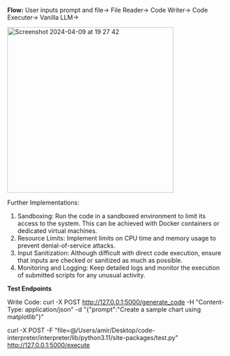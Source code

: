 **Flow:**
User inputs prompt and file->
File Reader->
Code Writer->
Code Executer->
Vanilla LLM->


<img width="381" alt="Screenshot 2024-04-09 at 19 27 42" src="https://github.com/cumbersomeamir/code-interpreter/assets/40836125/c09d3000-57f6-4176-9a11-7de1de66aa06">


Further Implementations:

1. Sandboxing: Run the code in a sandboxed environment to limit its access to the system. This can be achieved with Docker containers or dedicated virtual machines.
2. Resource Limits: Implement limits on CPU time and memory usage to prevent denial-of-service attacks.
3. Input Sanitization: Although difficult with direct code execution, ensure that inputs are checked or sanitized as much as possible.
4. Monitoring and Logging: Keep detailed logs and monitor the execution of submitted scripts for any unusual activity.

**Test Endpoints**

Write Code:
curl -X POST http://127.0.0.1:5000/generate_code -H "Content-Type: application/json" -d "{\"prompt\":\"Create a sample chart using matplotlib\"}"

curl -X POST -F "file=@/Users/amir/Desktop/code-interpreter/interpreter/lib/python3.11/site-packages/test.py" http://127.0.0.1:5000/execute
